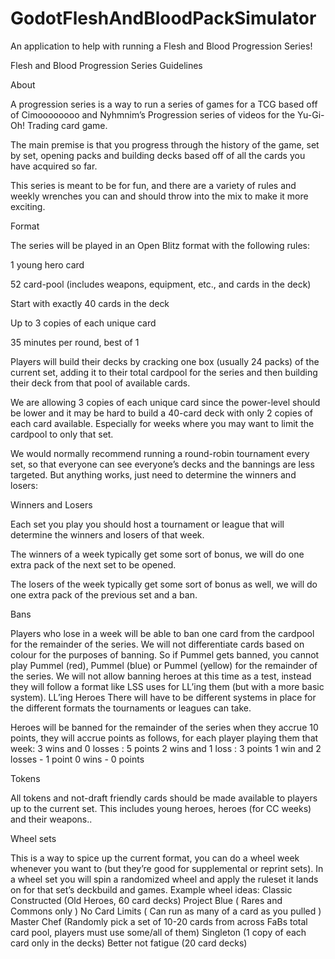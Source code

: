 # GodotFleshAndBloodPackSimulator
An application to help with running a Flesh and Blood Progression Series!

Flesh and Blood Progression Series Guidelines


About


A progression series is a way to run a series of games for a TCG based off of Cimoooooooo and Nyhmnim’s Progression series of videos for the Yu-Gi-Oh! Trading card game. 


The main premise is that you progress through the history of the game, set by set, opening packs and building decks based off of all the cards you have acquired so far.


This series is meant to be for fun, and there are a variety of rules and weekly wrenches you can and should throw into the mix to make it more exciting.


Format


The series will be played in an Open Blitz format with the following rules:

1 young hero card

52 card-pool (includes weapons, equipment, etc., and cards in the deck)

Start with exactly 40 cards in the deck

Up to 3 copies of each unique card

35 minutes per round, best of 1

Players will build their decks by cracking one box (usually 24 packs) of the current set, adding it to their total cardpool for the series and then building their deck from that pool of available cards.

We are allowing 3 copies of each unique card since the power-level should be lower and it may be hard to build a 40-card deck with only 2 copies of each card available. Especially for weeks where you may want to limit the cardpool to only that set.

We would normally recommend running a round-robin tournament every set, so that everyone can see everyone’s decks and the bannings are less targeted. But anything works, just need to determine the winners and losers:


Winners and Losers


Each set you play you should host a tournament or league that will determine the winners and losers of that week.

The winners of a week typically get some sort of bonus, we will do one extra pack of the next set to be opened.

The losers of the week typically get some sort of bonus as well, we will do one extra pack of the previous set and a ban.


Bans


Players who lose in a week will be able to ban one card from the cardpool for the remainder of the series. We will not differentiate cards based on colour for the purposes of banning. So if Pummel gets banned, you cannot play Pummel (red), Pummel (blue) or Pummel (yellow) for the remainder of the series. We will not allow banning heroes at this time as a test, instead they will follow a format like LSS uses for LL’ing them (but with a more basic system).
LL’ing Heroes
There will have to be different systems in place for the different formats the tournaments or leagues can take. 

Heroes will be banned for the remainder of the series when they accrue 10 points, they will accrue points as follows, for each player playing them that week:
3 wins and 0 losses : 5 points
2 wins and 1 loss : 3 points
1 win and 2 losses - 1 point
0 wins - 0 points


Tokens


All tokens and not-draft friendly cards should be made available to players up to the current set. This includes young heroes, heroes (for CC weeks) and their weapons.. 


Wheel sets


This is a way to spice up the current format, you can do a wheel week whenever you want to (but they’re good for supplemental or reprint sets). In a wheel set you will spin a randomized wheel and apply the ruleset it lands on for that set’s deckbuild and games.
Example wheel ideas:
Classic Constructed (Old Heroes, 60 card decks)
Project Blue ( Rares and Commons only )
No Card Limits ( Can run as many of a card as you pulled )
Master Chef (Randomly pick a set of 10-20 cards from across FaBs total card pool, players must use some/all of them)
Singleton (1 copy of each card only in the decks)
Better not fatigue (20 card decks)

